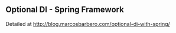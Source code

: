 Optional DI - Spring Framework
---

Detailed at http://blog.marcosbarbero.com/optional-di-with-spring/